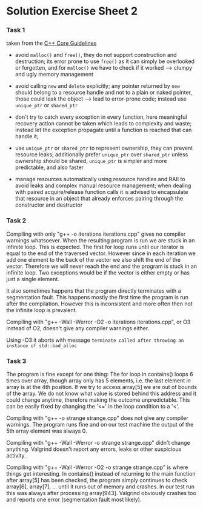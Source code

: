 # Solution Exercise Sheet 2

### Task 1
taken from the [C++ Core Guidelines](https://github.com/isocpp/CppCoreGuidelines/blob/master/CppCoreGuidelines.md)

- avoid `malloc()` and `free()`, they do not support construction and destruction; its error prone to use `free()` as it can simply be overlooked or forgotten, and for `malloc()` we have to check if it worked --> clumpy and ugly memory management

- avoid calling `new` and `delete` explicitly; any pointer returned by `new` should belong to a resource handle and not to a plain or naked pointer, those could leak the object --> lead to error-prone code; instead use `unique_ptr` or `shared_ptr`

- don't try to catch every exception in every function, here meaningful recovery action cannot be taken which leads to complexity and waste; instead let the exception propagate until a function is reached that can handle it;

- use `unique_ptr` or `shared_ptr` to represent ownership, they can prevent resource leaks; additionally prefer `unique_ptr` over `shared_ptr` unless ownership should be shared, `unique_ptr` is simpler and more predictable, and also faster

- manage resources automatically using resource handles and RAII to avoid leaks and complex manual resource management; when dealing with paired acquire/release function calls it is advised to encapsulate that resource in an object that already enforces pairing through the constructor and destructor

### Task 2

Compiling with only "g++ -o iterations iterations.cpp" gives no compiler warnings whatsoever. When the resulting program is run we are stuck in an infinite loop. This is expected. The first for loop runs until our iterator is equal to the end of the traversed vector. However since in each iteration we add one element to the back of the vector we also shift the end of the vector. Therefore we will never reach the end and the program is stuck in an infinite loop. Two exceptions would be if the vector is either empty or has just a single element. 

It also sometimes happens that the program directly terminates with a segmentation fault. This happens mostly the first time the program is run after the compilation. However this is inconsistent and more often then not the infinite loop is prevalent. 

Compiling with "g++ -Wall -Werror -O2 -o iterations iterations.cpp", or O3 instead of O2, doesn't give any compiler warnings either. 

Using -O3 it aborts with message `terminate called after throwing an instance of std::bad_alloc`

### Task 3

The program is fine except for one thing: The for loop in contains() loops 6 times over array, though array only has 5 elements, i.e. the last element in array is at the 4th position. If we try to access array[5] we are out of bounds of the array. We do not know what value is stored behind this address and it could change anytime, therefore making the outcome unpredictable. This can be easily fixed by changing the '<=' in the loop condition to a '<'. 

Compiling with "g++ -o strange strange.cpp" does not give any compiler warnings. The program runs fine and on our test machine the output of the 5th array element was always 0. 

Compiling with "g++ -Wall -Werror -o strange strange.cpp" didn't change anything. Valgrind doesn't report any errors, leaks or other suspicious activity. 

Compiling with "g++ -Wall -Werror -O2 -o strange strange.cpp" is where things get interesting. In contains() instead of returning to the main function after array[5] has been checked, the program simply continues to check array[6], array[7], ... until it runs out of memory and crashes. In our test run this was always after processing array[943]. Valgrind obviously crashes too and reports one error (segmentation fault most likely). 
